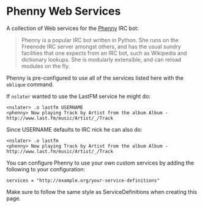 Phenny Web Services
===================

A collection of Web services for the [Phenny](http://inamidst.com/phenny/) IRC bot:

> Phenny is a popular IRC bot written in Python. She runs on the Freenode IRC server amongst others, and has the usual sundry facilities that one expects from an IRC bot, such as Wikipedia and dictionary lookups. She is modularly extensible, and can reload modules on the fly.

Phenny is pre-configured to use all of the services listed here with the `oblique` command.

If `nslater` wanted to use the LastFM service he might do:

    <nslater> .o lastfm USERNAME
    <phenny> Now playing Track by Artist from the album Album - http://www.last.fm/music/Artist/_/Track

Since USERNAME defaults to IRC nick he can also do:

    <nslater> .o lastfm
    <phenny> Now playing Track by Artist from the album Album - http://www.last.fm/music/Artist/_/Track

You can configure Phenny to use your own custom services by adding the following to your configuration:

    services = "http://example.org/your-service-definitions"

Make sure to follow the same style as ServiceDefinitions when creating this page.
